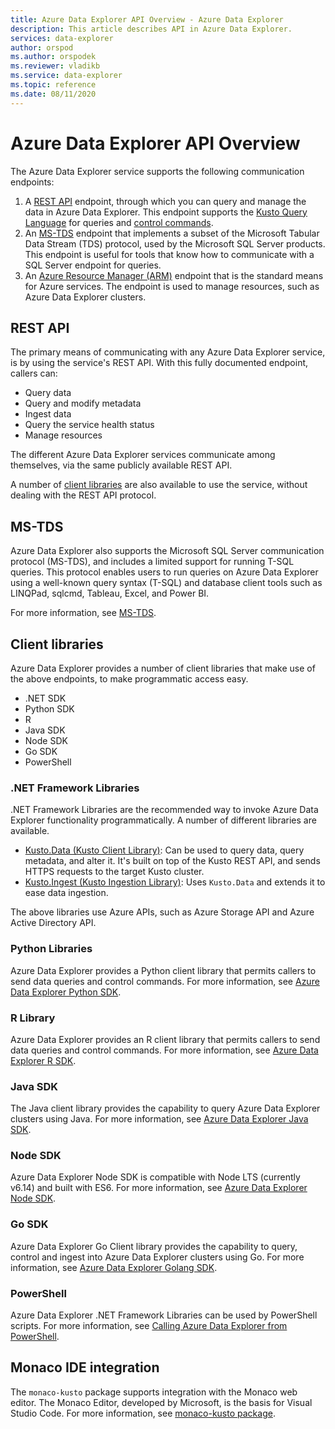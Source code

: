 ```yaml
---
title: Azure Data Explorer API Overview - Azure Data Explorer
description: This article describes API in Azure Data Explorer.
services: data-explorer
author: orspod
ms.author: orspodek
ms.reviewer: vladikb
ms.service: data-explorer
ms.topic: reference
ms.date: 08/11/2020
---
```

# Azure Data Explorer API Overview

The Azure Data Explorer service supports the following communication endpoints:

1. A [REST API](#rest-api) endpoint, through which you can query and manage the data in Azure Data Explorer.
   This endpoint supports the [Kusto Query Language](../query/index.md) for queries and [control commands](../management/index.md).
1. An [MS-TDS](#ms-tds) endpoint that implements a subset of the Microsoft Tabular Data Stream (TDS) protocol, used by the Microsoft SQL Server products.
   This endpoint is useful for tools that know how to communicate with a SQL Server endpoint for queries.
1. An [Azure Resource Manager (ARM)](/azure/role-based-access-control/resource-provider-operations#microsoftkusto) endpoint that is the standard means for Azure services. The endpoint is used to manage resources, such as Azure Data Explorer clusters.

## REST API

The primary means of communicating with any Azure Data Explorer service, is by using the service's REST API. 
With this fully documented endpoint, callers can:

* Query data
* Query and modify metadata
* Ingest data
* Query the service health status
* Manage resources

The different Azure Data Explorer services communicate among themselves, via the same publicly available REST API.

A number of [client libraries](client-libraries.md) are also available to use the service, without dealing with the REST API protocol.

## MS-TDS

Azure Data Explorer also supports the Microsoft SQL Server communication protocol (MS-TDS), and includes a limited support for running T-SQL queries. 
This protocol enables users to run queries on Azure Data Explorer using a well-known query syntax (T-SQL) and database client tools such as LINQPad, sqlcmd, Tableau, Excel, and Power BI.

For more information, see [MS-TDS](tds/index.md).

## Client libraries 

Azure Data Explorer provides a number of client libraries that make use of the above endpoints, to make programmatic access easy.

* .NET SDK
* Python SDK
* R
* Java SDK
* Node SDK
* Go SDK
* PowerShell

### .NET Framework Libraries

.NET Framework Libraries are the recommended way to invoke Azure Data Explorer functionality programmatically.
A number of different libraries are available.

* [Kusto.Data (Kusto Client Library)](./netfx/about-kusto-data.md): Can be used to query data, query metadata, and alter it. 
   It's built on top of the Kusto REST API, and sends HTTPS requests to the target Kusto cluster.
* [Kusto.Ingest (Kusto Ingestion Library)](netfx/about-kusto-ingest.md): Uses `Kusto.Data` and extends it to ease data ingestion.

The above libraries use Azure APIs, such as Azure Storage API and Azure Active Directory API.

### Python Libraries

Azure Data Explorer provides a Python client library that permits callers to send data queries and control commands.
For more information, see [Azure Data Explorer Python SDK](python/kusto-python-client-library.md).

### R Library

Azure Data Explorer provides an R client library that permits callers to send data queries and control commands.
For more information, see [Azure Data Explorer R SDK](r/kusto-r-client-library.md).

### Java SDK

The Java client library provides the capability to query Azure Data Explorer clusters using Java. 
For more information, see [Azure Data Explorer Java SDK](java/kusto-java-client-library.md).

### Node SDK

Azure Data Explorer Node SDK is compatible with Node LTS (currently v6.14) and built with ES6.
For more information, see [Azure Data Explorer Node SDK](node/kusto-node-client-library.md).

### Go SDK

Azure Data Explorer Go Client library provides the capability to query, control and ingest into Azure Data Explorer clusters using Go. 
For more information, see [Azure Data Explorer Golang SDK](golang/kusto-golang-client-library.md).

### PowerShell

Azure Data Explorer .NET Framework Libraries can be used by PowerShell scripts. 
For more information, see [Calling Azure Data Explorer from PowerShell](powershell/powershell.md).

## Monaco IDE integration

The `monaco-kusto` package supports integration with the Monaco web editor.
The Monaco Editor, developed by Microsoft, is the basis for Visual Studio Code.
For more information, see [monaco-kusto package](monaco/monaco-kusto.md).
